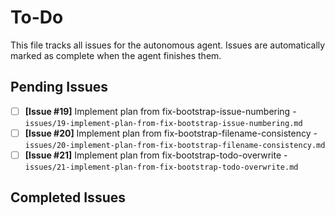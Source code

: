 # To-Do

This file tracks all issues for the autonomous agent. Issues are automatically marked as complete when the agent finishes them.

## Pending Issues
- [ ] **[Issue #19]** Implement plan from fix-bootstrap-issue-numbering - `issues/19-implement-plan-from-fix-bootstrap-issue-numbering.md`
- [ ] **[Issue #20]** Implement plan from fix-bootstrap-filename-consistency - `issues/20-implement-plan-from-fix-bootstrap-filename-consistency.md`
- [ ] **[Issue #21]** Implement plan from fix-bootstrap-todo-overwrite - `issues/21-implement-plan-from-fix-bootstrap-todo-overwrite.md`

## Completed Issues
